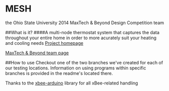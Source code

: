 MESH
=======
the Ohio State University 2014 MaxTech & Beyond Design Competition team

##What is it?
####A multi-node thermostat system that captures the data throughout your entire home in order to more acurately suit your heating and cooling needs
[Project homepage](http://mesh.org.ohio-state.edu)

[MaxTech & Beyond team page](http://maxtechandbeyond.lbl.gov/team/osu-stat)

##How to use
Checkout one of the two branches we've created for each of our testing locations.  Information on using programs within specific branches is provided in the readme's located there.






Thanks to the [xbee-arduino](https://code.google.com/p/xbee-arduino/) library for all xBee-related handling
